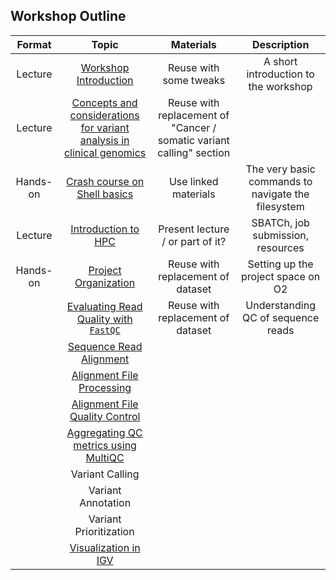 ## Workshop Outline

| Format |  Topic  | Materials | Description |
|:-----------:|:----------:|:--------:|:--------:|
| Lecture | [Workshop Introduction](../lectures/workshop_intro_slides.pdf) | Reuse with some tweaks | A short introduction to the workshop|
| Lecture | [Concepts and considerations for variant analysis in clinical genomics](https://hbctraining.github.io/variant_analysis/lectures/Variant_calling_intro.pdf) | Reuse with replacement of "Cancer / somatic variant calling" section |  |
| Hands-on | [Crash course on Shell basics](https://github.com/hbctraining/BMI713_Intro_to_HPC/blob/master/lessons/01_the_filesystem.md)| Use linked materials | The very basic commands to navigate the filesystem | 
| Lecture | [Introduction to HPC](https://github.com/hbctraining/BMI713_Intro_to_HPC/blob/master/slides/HPC_intro_O2_October2024_BMI713.pdf) | Present lecture / or part of it? | SBATCh, job submission, resources |
| Hands-on | [Project Organization](https://hbctraining.github.io/variant_analysis/lessons/01_data_organization.html) | Reuse with replacement of dataset | Setting up the project space on O2 |
|  | [Evaluating Read Quality with `FastQC`](https://hbctraining.github.io/variant_analysis/lessons/02_fastqc.html) | Reuse with replacement of dataset | Understanding QC of sequence reads |
|  | [Sequence Read Alignment](https://hbctraining.github.io/variant_analysis/lessons/03_sequence_alignment_theory.html) |  |  |
|  | [Alignment File Processing ](https://hbctraining.github.io/variant_analysis/lessons/04_alignment_file_processing.html) |  |  |
|  | [Alignment File Quality Control](https://hbctraining.github.io/variant_analysis/lessons/05_alignment_QC.html) |  |  |
|  | [Aggregating QC metrics using MultiQC](https://hbctraining.github.io/variant_analysis/lessons/06_aggregate_multiqc.html) |  |  |
|  | Variant Calling |  |  |
|  | Variant Annotation |  |  |
|  | Variant Prioritization|  |  |
|  | [Visualization in IGV](https://hbctraining.github.io/variant_analysis/lessons/12_IGV.html) |  |  |
